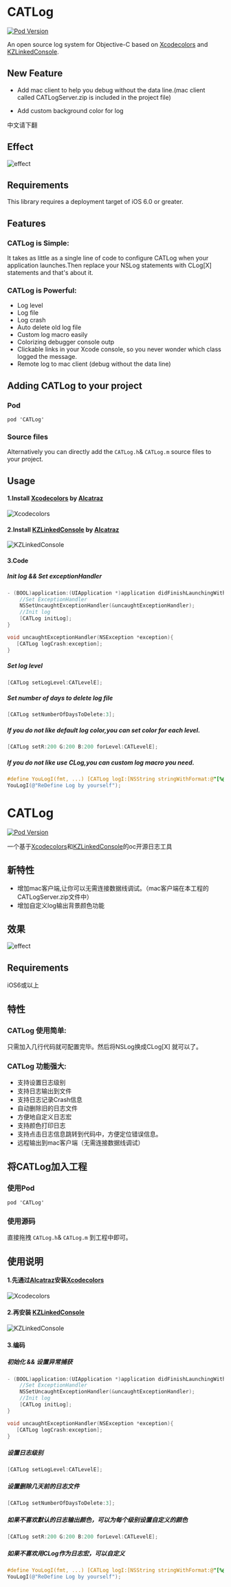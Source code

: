 # CATLog

[![Pod Version](https://github.com/CatchZeng/CATLog/blob/master/pod.png)](http://cocoadocs.org/docsets/CATLog/)


An open source log system for Objective-C based on [Xcodecolors](https://github.com/robbiehanson/XcodeColors) and [KZLinkedConsole](https://github.com/krzysztofzablocki/KZLinkedConsole).

## New Feature
- Add mac client to help you debug without the data line.(mac client called CATLogServer.zip is included in the project file)

- Add custom background color for log

中文请下翻

## Effect 
![effect](https://github.com/CatchZeng/CATLog/blob/master/CATLog.gif)

## Requirements
This library requires a deployment target of iOS 6.0 or greater.

## Features

### CATLog is Simple:

It takes as little as a single line of code to configure CATLog when your application launches.Then replace your NSLog statements with CLog[X] statements and that's about it.

### CATLog is Powerful:
- Log level
- Log file
- Log crash
- Auto delete old log file
- Custom log macro easily
- Colorizing debugger console outp 
- Clickable links in your Xcode console, so you never wonder which class logged the message.
- Remote log to mac client (debug without the data line)

## Adding CATLog to your project

### Pod

`pod 'CATLog'`

### Source files

Alternatively you can directly add the `CATLog.h`& `CATLog.m`  source files to your project.

## Usage

#### 1.Install [Xcodecolors](https://github.com/robbiehanson/XcodeColors) by [Alcatraz](https://github.com/alcatraz/Alcatraz)

![Xcodecolors](https://github.com/CatchZeng/CATLog/blob/master/xcodecolors.jpg)

#### 2.Install [KZLinkedConsole](https://github.com/krzysztofzablocki/KZLinkedConsole) by [Alcatraz](https://github.com/alcatraz/Alcatraz)

![KZLinkedConsole](https://github.com/CatchZeng/CATLog/blob/master/kzlinkedconsole.jpg)

#### 3.Code

##### Init log && Set exceptionHandler

```objective-c
- (BOOL)application:(UIApplication *)application didFinishLaunchingWithOptions:(NSDictionary *)launchOptions {
    //Set ExceptionHandler
    NSSetUncaughtExceptionHandler(&uncaughtExceptionHandler);
    //Init log
	[CATLog initLog];
}

void uncaughtExceptionHandler(NSException *exception){
   [CATLog logCrash:exception];
}
```
	
##### Set log level

```objective-c
[CATLog setLogLevel:CATLevelE];
```

##### Set number of days to delete log file

```objective-c
[CATLog setNumberOfDaysToDelete:3];
```

##### If you do not like default log color,you can set color for each level.

```objective-c
[CATLog setR:200 G:200 B:200 forLevel:CATLevelE];
```
    
##### If you do not like use CLog,you can custom log macro you need.

```objective-c
#define YouLogI(fmt, ...) [CATLog logI:[NSString stringWithFormat:@"[%@:%d] %s %@",[NSString stringWithFormat:@"%s",__FILE__].lastPathComponent,__LINE__,__func__,fmt],##__VA_ARGS__,@""];
YouLogI(@"ReDefine Log by yourself");
```    




# CATLog
[![Pod Version](https://github.com/CatchZeng/CATLog/blob/master/pod.png)](http://cocoadocs.org/docsets/CATLog/)

一个基于[Xcodecolors](https://github.com/robbiehanson/XcodeColors)和[KZLinkedConsole](https://github.com/krzysztofzablocki/KZLinkedConsole)的oc开源日志工具

## 新特性
- 增加mac客户端,让你可以无需连接数据线调试。（mac客户端在本工程的CATLogServer.zip文件中）
- 增加自定义log输出背景颜色功能

## 效果 
![effect](https://github.com/CatchZeng/CATLog/blob/master/CATLog.gif)

## Requirements
iOS6或以上

## 特性

### CATLog 使用简单:
只需加入几行代码就可配置完毕。然后将NSLog换成CLog[X] 就可以了。

### CATLog 功能强大:
- 支持设置日志级别
- 支持日志输出到文件
- 支持日志记录Crash信息
- 自动删除旧的日志文件
- 方便地自定义日志宏
- 支持颜色打印日志
- 支持点击日志信息跳转到代码中，方便定位错误信息。
- 远程输出到mac客户端（无需连接数据线调试）

## 将CATLog加入工程

### 使用Pod

`pod 'CATLog'`

### 使用源码

直接拖拽 `CATLog.h`& `CATLog.m` 到工程中即可。

## 使用说明

#### 1.先通过[Alcatraz](https://github.com/alcatraz/Alcatraz)安装[Xcodecolors](https://github.com/robbiehanson/XcodeColors) 
![Xcodecolors](https://github.com/CatchZeng/CATLog/blob/master/xcodecolors.jpg)

#### 2.再安装 [KZLinkedConsole](https://github.com/krzysztofzablocki/KZLinkedConsole)
![KZLinkedConsole](https://github.com/CatchZeng/CATLog/blob/master/kzlinkedconsole.jpg)

#### 3.编码

##### 初始化 && 设置异常捕获

```objective-c
- (BOOL)application:(UIApplication *)application didFinishLaunchingWithOptions:(NSDictionary *)launchOptions {
    //Set ExceptionHandler
    NSSetUncaughtExceptionHandler(&uncaughtExceptionHandler);
    //Init log
	[CATLog initLog];
}

void uncaughtExceptionHandler(NSException *exception){
   [CATLog logCrash:exception];
}
```
	
##### 设置日志级别

```objective-c
[CATLog setLogLevel:CATLevelE];
```
##### 设置删除几天前的日志文件

```objective-c
[CATLog setNumberOfDaysToDelete:3];
```

##### 如果不喜欢默认的日志输出颜色，可以为每个级别设置自定义的颜色

```objective-c
[CATLog setR:200 G:200 B:200 forLevel:CATLevelE];
```

    
##### 如果不喜欢用CLog作为日志宏，可以自定义

```objective-c
#define YouLogI(fmt, ...) [CATLog logI:[NSString stringWithFormat:@"[%@:%d] %s %@",[NSString stringWithFormat:@"%s",__FILE__].lastPathComponent,__LINE__,__func__,fmt],##__VA_ARGS__,@""];               
YouLogI(@"ReDefine Log by yourself");
```    
